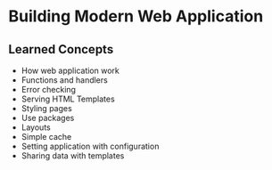 # Building Modern Web Application

## Learned Concepts 

- How web application work
- Functions and handlers
- Error checking
- Serving HTML Templates
- Styling pages
- Use packages
- Layouts
- Simple cache
- Setting application with configuration
- Sharing data with templates
